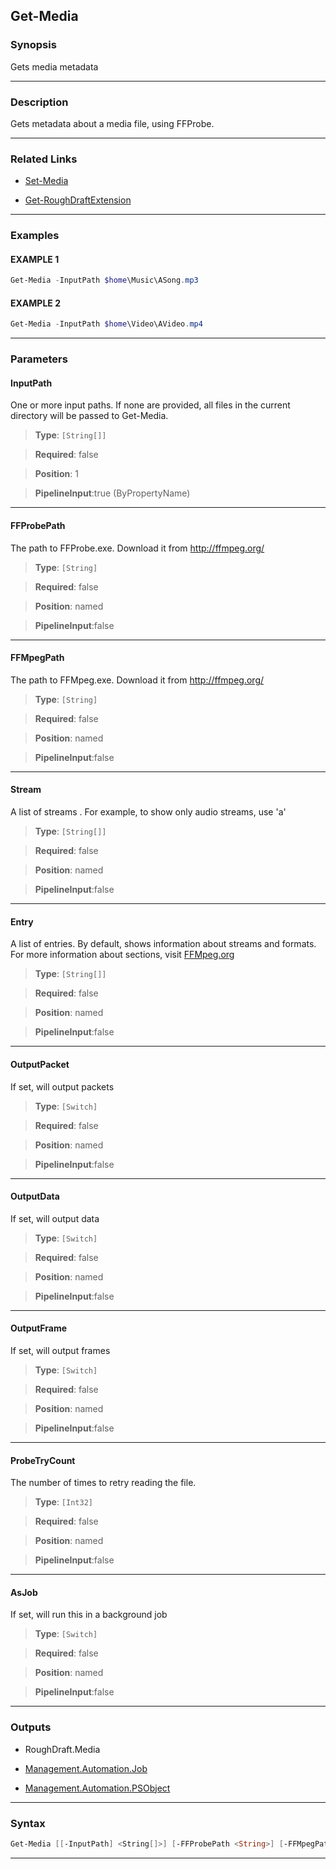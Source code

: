 
Get-Media
---------
### Synopsis
Gets media metadata

---
### Description

Gets metadata about a media file, using FFProbe.

---
### Related Links
* [Set-Media](Set-Media.md)



* [Get-RoughDraftExtension](Get-RoughDraftExtension.md)



---
### Examples
#### EXAMPLE 1
```PowerShell
Get-Media -InputPath $home\Music\ASong.mp3
```

#### EXAMPLE 2
```PowerShell
Get-Media -InputPath $home\Video\AVideo.mp4
```

---
### Parameters
#### **InputPath**

One or more input paths.
If none are provided, all files in the current directory will be passed to Get-Media.



> **Type**: ```[String[]]```

> **Required**: false

> **Position**: 1

> **PipelineInput**:true (ByPropertyName)



---
#### **FFProbePath**

The path to FFProbe.exe.  Download it from http://ffmpeg.org/



> **Type**: ```[String]```

> **Required**: false

> **Position**: named

> **PipelineInput**:false



---
#### **FFMpegPath**

The path to FFMpeg.exe.  Download it from http://ffmpeg.org/



> **Type**: ```[String]```

> **Required**: false

> **Position**: named

> **PipelineInput**:false



---
#### **Stream**

A list of streams .
For example, to show only audio streams, use 'a'



> **Type**: ```[String[]]```

> **Required**: false

> **Position**: named

> **PipelineInput**:false



---
#### **Entry**

A list of entries.
By default, shows information about streams and formats.
For more information about sections, visit [FFMpeg.org](https://ffmpeg.org/ffprobe.html#Main-options)



> **Type**: ```[String[]]```

> **Required**: false

> **Position**: named

> **PipelineInput**:false



---
#### **OutputPacket**

If set, will output packets



> **Type**: ```[Switch]```

> **Required**: false

> **Position**: named

> **PipelineInput**:false



---
#### **OutputData**

If set, will output data



> **Type**: ```[Switch]```

> **Required**: false

> **Position**: named

> **PipelineInput**:false



---
#### **OutputFrame**

If set, will output frames



> **Type**: ```[Switch]```

> **Required**: false

> **Position**: named

> **PipelineInput**:false



---
#### **ProbeTryCount**

The number of times to retry reading the file.



> **Type**: ```[Int32]```

> **Required**: false

> **Position**: named

> **PipelineInput**:false



---
#### **AsJob**

If set, will run this in a background job



> **Type**: ```[Switch]```

> **Required**: false

> **Position**: named

> **PipelineInput**:false



---
### Outputs
* RoughDraft.Media


* [Management.Automation.Job](https://learn.microsoft.com/en-us/dotnet/api/System.Management.Automation.Job)


* [Management.Automation.PSObject](https://learn.microsoft.com/en-us/dotnet/api/System.Management.Automation.PSObject)




---
### Syntax
```PowerShell
Get-Media [[-InputPath] <String[]>] [-FFProbePath <String>] [-FFMpegPath <String>] [-Stream <String[]>] [-Entry <String[]>] [-OutputPacket] [-OutputData] [-OutputFrame] [-ProbeTryCount <Int32>] [-AsJob] [<CommonParameters>]
```
---


